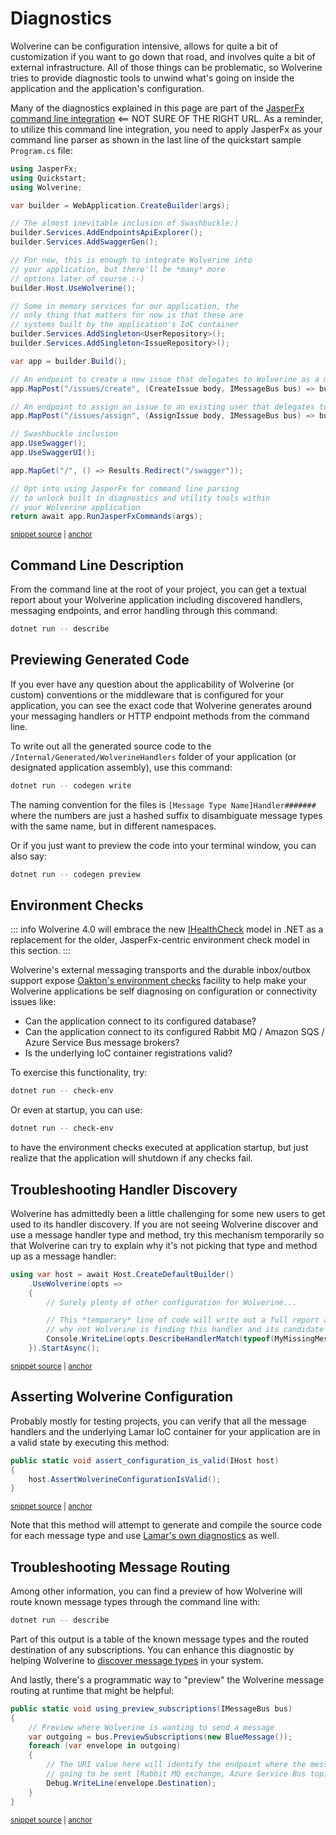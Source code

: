 # Diagnostics

Wolverine can be configuration intensive, allows for quite a bit of customization if you want to go down that road, and involves
quite a bit of external infrastructure. All of those things can be problematic, so Wolverine tries to provide diagnostic tools
to unwind what's going on inside the application and the application's configuration. 

Many of the diagnostics explained in this page are part of the [JasperFx command line integration](https://jasperfx.github.io/oakton) <== NOT SURE OF THE RIGHT URL. As a reminder,
to utilize this command line integration, you need to apply JasperFx as your command line parser as shown in the last line of the quickstart
sample `Program.cs` file:

<!-- snippet: sample_Quickstart_Program -->
<a id='snippet-sample_quickstart_program'></a>
```cs
using JasperFx;
using Quickstart;
using Wolverine;

var builder = WebApplication.CreateBuilder(args);

// The almost inevitable inclusion of Swashbuckle:)
builder.Services.AddEndpointsApiExplorer();
builder.Services.AddSwaggerGen();

// For now, this is enough to integrate Wolverine into
// your application, but there'll be *many* more
// options later of course :-)
builder.Host.UseWolverine();

// Some in memory services for our application, the
// only thing that matters for now is that these are
// systems built by the application's IoC container
builder.Services.AddSingleton<UserRepository>();
builder.Services.AddSingleton<IssueRepository>();

var app = builder.Build();

// An endpoint to create a new issue that delegates to Wolverine as a mediator
app.MapPost("/issues/create", (CreateIssue body, IMessageBus bus) => bus.InvokeAsync(body));

// An endpoint to assign an issue to an existing user that delegates to Wolverine as a mediator
app.MapPost("/issues/assign", (AssignIssue body, IMessageBus bus) => bus.InvokeAsync(body));

// Swashbuckle inclusion
app.UseSwagger();
app.UseSwaggerUI();

app.MapGet("/", () => Results.Redirect("/swagger"));

// Opt into using JasperFx for command line parsing
// to unlock built in diagnostics and utility tools within
// your Wolverine application
return await app.RunJasperFxCommands(args);
```
<sup><a href='https://github.com/JasperFx/wolverine/blob/main/src/Samples/Quickstart/Program.cs#L1-L43' title='Snippet source file'>snippet source</a> | <a href='#snippet-sample_quickstart_program' title='Start of snippet'>anchor</a></sup>
<!-- endSnippet -->

## Command Line Description

From the command line at the root of your project, you can get a textual report about your Wolverine application
including discovered handlers, messaging endpoints, and error handling through this command:

```bash
dotnet run -- describe
```

## Previewing Generated Code

If you ever have any question about the applicability of Wolverine (or custom) conventions or the middleware that
is configured for your application, you can see the exact code that Wolverine generates around your messaging handlers
or HTTP endpoint methods from the command line.

To write out all the generated source code to the `/Internal/Generated/WolverineHandlers` folder of your application (or designated application assembly),
use this command:

```bash
dotnet run -- codegen write
```

The naming convention for the files is `[Message Type Name]Handler#######` where the numbers are just a hashed suffix to disambiguate
message types with the same name, but in different namespaces.

Or if you just want to preview the code into your terminal window, you can also say:

```bash
dotnet run -- codegen preview
```

## Environment Checks

::: info
Wolverine 4.0 will embrace the new [IHealthCheck](https://learn.microsoft.com/en-us/dotnet/api/microsoft.extensions.diagnostics.healthchecks.ihealthcheck?view=net-8.0) model in .NET as a replacement for the older, JasperFx-centric
environment check model in this section. 
:::

Wolverine's external messaging transports and the durable inbox/outbox support expose [Oakton's environment checks](https://jasperfx.github.io/oakton/guide/host/environment.html)
facility to help make your Wolverine applications be self diagnosing on configuration or connectivity issues like:

* Can the application connect to its configured database?
* Can the application connect to its configured Rabbit MQ / Amazon SQS / Azure Service Bus message brokers?
* Is the underlying IoC container registrations valid?

To exercise this functionality, try:

```bash
dotnet run -- check-env
```

Or even at startup, you can use:

```bash
dotnet run -- check-env
```

to have the environment checks executed at application startup, but just realize that the application will shutdown if any
checks fail.

## Troubleshooting Handler Discovery

Wolverine has admittedly been a little challenging for some new users to get used to its handler discovery. If you are not seeing
Wolverine discover and use a message handler type and method, try this mechanism temporarily so that Wolverine can
try to explain why it's not picking that type and method up as a message handler:

<!-- snippet: sample_describe_handler_match -->
<a id='snippet-sample_describe_handler_match'></a>
```cs
using var host = await Host.CreateDefaultBuilder()
    .UseWolverine(opts =>
    {
        // Surely plenty of other configuration for Wolverine...

        // This *temporary* line of code will write out a full report about why or
        // why not Wolverine is finding this handler and its candidate handler messages
        Console.WriteLine(opts.DescribeHandlerMatch(typeof(MyMissingMessageHandler)));
    }).StartAsync();
```
<sup><a href='https://github.com/JasperFx/wolverine/blob/main/src/Samples/DocumentationSamples/HandlerDiscoverySamples.cs#L148-L160' title='Snippet source file'>snippet source</a> | <a href='#snippet-sample_describe_handler_match' title='Start of snippet'>anchor</a></sup>
<!-- endSnippet -->

## Asserting Wolverine Configuration

Probably mostly for testing projects, you can verify that all the message handlers and the underlying Lamar IoC container for your
application are in a valid state by executing this method:

<!-- snippet: sample_using_AssertWolverineConfigurationIsValid -->
<a id='snippet-sample_using_assertwolverineconfigurationisvalid'></a>
```cs
public static void assert_configuration_is_valid(IHost host)
{
    host.AssertWolverineConfigurationIsValid();
}
```
<sup><a href='https://github.com/JasperFx/wolverine/blob/main/src/Samples/DocumentationSamples/DiagnosticSamples.cs#L8-L15' title='Snippet source file'>snippet source</a> | <a href='#snippet-sample_using_assertwolverineconfigurationisvalid' title='Start of snippet'>anchor</a></sup>
<!-- endSnippet -->

Note that this method will attempt to generate and compile the source code for each message type and use [Lamar's own
diagnostics](https://jasperfx.github.io/lamar/guide/ioc/diagnostics/) as well.

## Troubleshooting Message Routing

Among other information, you can find a preview of how Wolverine will route known message types through the command line
with:

```bash
dotnet run -- describe
```

Part of this output is a table of the known message types and the routed destination of any subscriptions. You can enhance
this diagnostic by helping Wolverine to [discover message types](/guide/messages#message-discovery) in your system. 

And lastly, there's a programmatic way to "preview" the Wolverine message routing at runtime that might 
be helpful:

<!-- snippet: sample_using_preview_subscriptions -->
<a id='snippet-sample_using_preview_subscriptions'></a>
```cs
public static void using_preview_subscriptions(IMessageBus bus)
{
    // Preview where Wolverine is wanting to send a message
    var outgoing = bus.PreviewSubscriptions(new BlueMessage());
    foreach (var envelope in outgoing)
    {
        // The URI value here will identify the endpoint where the message is
        // going to be sent (Rabbit MQ exchange, Azure Service Bus topic, Kafka topic, local queue, etc.)
        Debug.WriteLine(envelope.Destination);
    }
}
```
<sup><a href='https://github.com/JasperFx/wolverine/blob/main/src/Testing/CoreTests/Runtime/Routing/routing_rules.cs#L90-L104' title='Snippet source file'>snippet source</a> | <a href='#snippet-sample_using_preview_subscriptions' title='Start of snippet'>anchor</a></sup>
<!-- endSnippet -->

